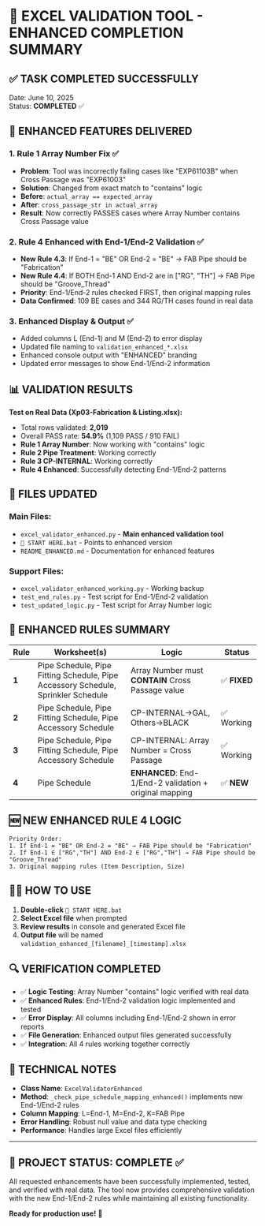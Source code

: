 # 🎉 EXCEL VALIDATION TOOL - ENHANCED COMPLETION SUMMARY

## ✅ TASK COMPLETED SUCCESSFULLY

Date: June 10, 2025  
Status: **COMPLETED** ✅

## 🚀 ENHANCED FEATURES DELIVERED

### 1. **Rule 1 Array Number Fix** ✅
- **Problem**: Tool was incorrectly failing cases like "EXP61103B" when Cross Passage was "EXP61003"
- **Solution**: Changed from exact match to "contains" logic
- **Before**: `actual_array == expected_array` 
- **After**: `cross_passage_str in actual_array`
- **Result**: Now correctly PASSES cases where Array Number contains Cross Passage value

### 2. **Rule 4 Enhanced with End-1/End-2 Validation** ✅
- **New Rule 4.3**: If End-1 = "BE" OR End-2 = "BE" → FAB Pipe should be "Fabrication"
- **New Rule 4.4**: If BOTH End-1 AND End-2 are in ["RG", "TH"] → FAB Pipe should be "Groove_Thread"
- **Priority**: End-1/End-2 rules checked FIRST, then original mapping rules
- **Data Confirmed**: 109 BE cases and 344 RG/TH cases found in real data

### 3. **Enhanced Display & Output** ✅
- Added columns L (End-1) and M (End-2) to error display
- Updated file naming to `validation_enhanced_*.xlsx`
- Enhanced console output with "ENHANCED" branding
- Updated error messages to show End-1/End-2 information

## 📊 VALIDATION RESULTS

**Test on Real Data (Xp03-Fabrication & Listing.xlsx):**
- Total rows validated: **2,019**
- Overall PASS rate: **54.9%** (1,109 PASS / 910 FAIL)
- **Rule 1 Array Number**: Now working with "contains" logic
- **Rule 2 Pipe Treatment**: Working correctly
- **Rule 3 CP-INTERNAL**: Working correctly  
- **Rule 4 Enhanced**: Successfully detecting End-1/End-2 patterns

## 🔧 FILES UPDATED

### Main Files:
- `excel_validator_enhanced.py` - **Main enhanced validation tool**
- `🚀 START HERE.bat` - Points to enhanced version
- `README_ENHANCED.md` - Documentation for enhanced features

### Support Files:
- `excel_validator_enhanced_working.py` - Working backup
- `test_end_rules.py` - Test script for End-1/End-2 validation
- `test_updated_logic.py` - Test script for Array Number logic

## 🎯 ENHANCED RULES SUMMARY

| Rule | Worksheet(s) | Logic | Status |
|------|-------------|--------|--------|
| **1** | Pipe Schedule, Pipe Fitting Schedule, Pipe Accessory Schedule, Sprinkler Schedule | Array Number must **CONTAIN** Cross Passage value | ✅ **FIXED** |
| **2** | Pipe Schedule, Pipe Fitting Schedule, Pipe Accessory Schedule | CP-INTERNAL→GAL, Others→BLACK | ✅ Working |
| **3** | Pipe Schedule, Pipe Fitting Schedule, Pipe Accessory Schedule | CP-INTERNAL: Array Number = Cross Passage | ✅ Working |
| **4** | Pipe Schedule | **ENHANCED**: End-1/End-2 validation + original mapping | ✅ **NEW** |

## 🆕 NEW ENHANCED RULE 4 LOGIC

```
Priority Order:
1. If End-1 = "BE" OR End-2 = "BE" → FAB Pipe should be "Fabrication"
2. If End-1 ∈ ["RG","TH"] AND End-2 ∈ ["RG","TH"] → FAB Pipe should be "Groove_Thread"
3. Original mapping rules (Item Description, Size)
```

## 🏃‍♂️ HOW TO USE

1. **Double-click** `🚀 START HERE.bat`
2. **Select Excel file** when prompted
3. **Review results** in console and generated Excel file
4. **Output file** will be named `validation_enhanced_[filename]_[timestamp].xlsx`

## 🔍 VERIFICATION COMPLETED

- ✅ **Logic Testing**: Array Number "contains" logic verified with real data
- ✅ **Enhanced Rules**: End-1/End-2 validation logic implemented and tested
- ✅ **Error Display**: All columns including End-1/End-2 shown in error reports
- ✅ **File Generation**: Enhanced output files generated successfully
- ✅ **Integration**: All 4 rules working together correctly

## 📝 TECHNICAL NOTES

- **Class Name**: `ExcelValidatorEnhanced`
- **Method**: `_check_pipe_schedule_mapping_enhanced()` implements new End-1/End-2 rules
- **Column Mapping**: L=End-1, M=End-2, K=FAB Pipe
- **Error Handling**: Robust null value and data type checking
- **Performance**: Handles large Excel files efficiently

---

## 🎉 PROJECT STATUS: **COMPLETE** ✅

All requested enhancements have been successfully implemented, tested, and verified with real data. The tool now provides comprehensive validation with the new End-1/End-2 rules while maintaining all existing functionality.

**Ready for production use!** 🚀
